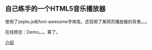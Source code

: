 自己练手的一个HTML5音乐播放器
-----------------------------------  
  
使用了zepto.js和font-awesome字体库。还窃用了某网页播放器的背景。。。

在线预览：Demo。。。算了。 

[介绍](http://nostarsnow.github.io/2016/03/10/HTML5-Audio-Player/) 
